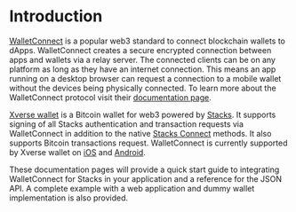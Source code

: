 # Introduction

[WalletConnect](https://walletconnect.com/) is a popular web3 standard to connect blockchain wallets to dApps. WalletConnect creates a secure encrypted connection between apps and wallets via a relay server. The connected clients can be on any platform as long as they have an internet connection. This means an app running on a desktop browser can request a connection to a mobile wallet without the devices being physically connected. To learn more about the WalletConnect protocol visit their [documentation page](https://docs.walletconnect.com/2.0/).

[Xverse wallet](https://www.xverse.app/) is a Bitcoin wallet for web3 powered by [Stacks](https://www.stacks.co/). It supports signing of all Stacks authentication and transaction requests via WalletConnect in addition to the native [Stacks Connect](https://github.com/hirosystems/connect) methods. It also supports Bitcoin transactions request. WalletConnect is currently supported by Xverse wallet on [iOS](https://apps.apple.com/us/app/xverse-bitcoin-web3-wallet/id1552272513) and [Android](https://play.google.com/store/apps/details?id=com.secretkeylabs.xverse\&hl=en\&gl=US).

These documentation pages will provide a quick start guide to integrating WalletConnect for Stacks in your application and a reference for the JSON API. A complete example with a web application and dummy wallet implementation is also provided.

